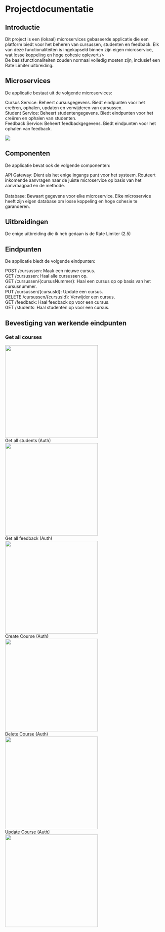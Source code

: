 # Projectdocumentatie
## Introductie
Dit project is een (lokaal) microservices gebaseerde applicatie die een platform biedt voor het beheren van cursussen, studenten en feedback. Elk van deze functionaliteiten is ingekapseld binnen zijn eigen microservice, wat losse koppeling en hoge cohesie oplevert./><br /> De basisfunctionaliteiten zouden normaal volledig moeten zijn, inclusief een Rate Limiter uitbreiding.

## Microservices
De applicatie bestaat uit de volgende microservices:

Cursus Service: Beheert cursusgegevens. Biedt eindpunten voor het creëren, ophalen, updaten en verwijderen van cursussen.<br />
Student Service: Beheert studentengegevens. Biedt eindpunten voor het creëren en ophalen van studenten.<br />
Feedback Service: Beheert feedbackgegevens. Biedt eindpunten voor het ophalen van feedback.<br />

<img src="https://firebasestorage.googleapis.com/v0/b/microservices-402412.appspot.com/o/matthias%2Fmicroservices.drawio.png?alt=media&token=c1c47d50-f4aa-4e08-994d-827a71d4e161"><br />
## Componenten
De applicatie bevat ook de volgende componenten:

API Gateway: Dient als het enige ingangs punt voor het systeem. Routeert inkomende aanvragen naar de juiste microservice op basis van het aanvraagpad en de methode.<br /><br />
Database: Bewaart gegevens voor elke microservice. Elke microservice heeft zijn eigen database om losse koppeling en hoge cohesie te garanderen.

## Uitbreidingen
De enige uitbreiding die ik heb gedaan is de Rate Limiter (2.5)

## Eindpunten
De applicatie biedt de volgende eindpunten:

POST /cursussen: Maak een nieuwe cursus.<br />
GET /cursussen: Haal alle cursussen op.<br />
GET /cursussen/{cursusNummer}: Haal een cursus op op basis van het cursusnummer.<br />
PUT /cursussen/{cursusId}: Update een cursus.<br />
DELETE /cursussen/{cursusId}: Verwijder een cursus.<br />
GET /feedback: Haal feedback op voor een cursus.<br />
GET /students: Haal studenten op voor een cursus.

## Bevestiging van werkende eindpunten

### Get all courses
<img src="https://firebasestorage.googleapis.com/v0/b/microservices-402412.appspot.com/o/matthias%2Fgetcourses.png?alt=media&token=6f28ec5a-5fe5-420e-a009-dcfd7e05b8f2" width="300px"><br />
Get all students (Auth)<br />
<img src="https://firebasestorage.googleapis.com/v0/b/microservices-402412.appspot.com/o/matthias%2Fgetstudents.png?alt=media&token=08b55750-962f-41e8-9627-849fdd325eb8" width="300px"><br />
Get all feedback (Auth)<br />
<img src="https://firebasestorage.googleapis.com/v0/b/microservices-402412.appspot.com/o/matthias%2Fgetfeedback.png?alt=media&token=d3b96806-ec18-4481-9739-bd5e8f270b19" width="300px"><br />
Create Course (Auth)<br />
<img src="https://firebasestorage.googleapis.com/v0/b/microservices-402412.appspot.com/o/matthias%2Fcreatecourse.png?alt=media&token=19955410-23e2-4445-833a-8db5f7fe0d2c" width="300px"><br />
Delete Course (Auth)<br />
<img src="https://firebasestorage.googleapis.com/v0/b/microservices-402412.appspot.com/o/matthias%2Fdeletecourse.png?alt=media&token=de57e644-cd73-4780-a6b2-26b0fef5e414" width="300px"><br />
Update Course (Auth)<br />
<img src="https://firebasestorage.googleapis.com/v0/b/microservices-402412.appspot.com/o/matthias%2Fupdatecourse.png?alt=media&token=60188e1c-4f3e-49f8-980c-8e17da851f73" width="300px">

